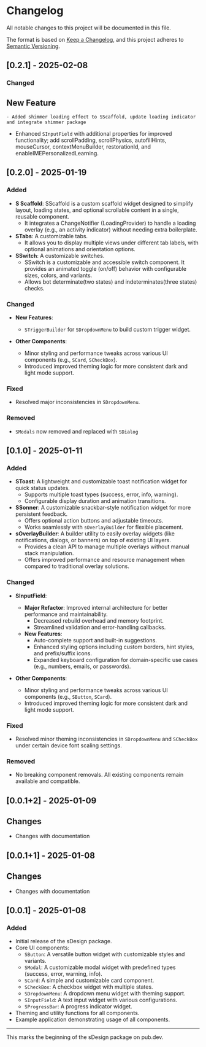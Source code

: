 # Changelog

All notable changes to this project will be documented in this file.

The format is based on [Keep a Changelog](https://keepachangelog.com/en/1.0.0/),
and this project adheres to [Semantic Versioning](https://semver.org/spec/v2.0.0.html).

## [0.2.1] - 2025-02-08
### Changed
  ## New Feature
    - Added shimmer loading effect to SScaffold, update loading indicator and integrate shimmer package

 - Enhanced `SInputField` with additional properties for improved functionality; add scrollPadding, scrollPhysics, autofillHints, mouseCursor, contextMenuBuilder, restorationId, and enableIMEPersonalizedLearning.


## [0.2.0] - 2025-01-19
### Added
- **S Scaffold**: SScaffold is a custom scaffold widget designed to simplify layout, loading states, and optional scrollable content in a single, reusable component. 
  - It integrates a ChangeNotifier (LoadingProvider) to handle a loading overlay (e.g., an activity indicator) without needing extra boilerplate.
- **STabs**: A customizable tabs.
  - It allows you to display multiple views under different tab labels, with optional animations and orientation options.
- **SSwitch**: A customizable switches.
  - SSwitch is a customizable and accessible switch component. It provides an animated toggle (on/off) behavior with configurable sizes, colors, and variants.
  - Allows bot determinate(two states) and indeterminates(three states) checks.

### Changed
  - **New Features**: 
    - `STriggerBuilder` for `SDropdownMenu` to build custom trigger widget.

- **Other Components**:
  - Minor styling and performance tweaks across various UI components (e.g., `SCard`, `SCheckBox`).
  - Introduced improved theming logic for more consistent dark and light mode support.

### Fixed
- Resolved major inconsistencies in `SDropdownMenu`.

### Removed
- `SModals` now removed and replaced with `SDialog`


## [0.1.0] - 2025-01-11
### Added
- **SToast**: A lightweight and customizable toast notification widget for quick status updates.
  - Supports multiple toast types (success, error, info, warning).
  - Configurable display duration and animation transitions.
- **SSonner**: A customizable snackbar-style notification widget for more persistent feedback.
  - Offers optional action buttons and adjustable timeouts.
  - Works seamlessly with `sOverlayBuilder` for flexible placement.
- **sOverlayBuilder**: A builder utility to easily overlay widgets (like notifications, dialogs, or banners) on top of existing UI layers.
  - Provides a clean API to manage multiple overlays without manual stack manipulation.
  - Offers improved performance and resource management when compared to traditional overlay solutions.

### Changed
- **SInputField**:
  - **Major Refactor**: Improved internal architecture for better performance and maintainability.
    - Decreased rebuild overhead and memory footprint.
    - Streamlined validation and error-handling callbacks.
  - **New Features**: 
    - Auto-complete support and built-in suggestions.
    - Enhanced styling options including custom borders, hint styles, and prefix/suffix icons.
    - Expanded keyboard configuration for domain-specific use cases (e.g., numbers, emails, or passwords).

- **Other Components**:
  - Minor styling and performance tweaks across various UI components (e.g., `SButton`, `SCard`).
  - Introduced improved theming logic for more consistent dark and light mode support.

### Fixed
- Resolved minor theming inconsistencies in `SDropdownMenu` and `SCheckBox` under certain device font scaling settings.

### Removed
- No breaking component removals. All existing components remain available and compatible.



## [0.0.1+2] - 2025-01-09
## Changes
- Changes with documentation

## [0.0.1+1] - 2025-01-08
## Changes
- Changes with documentation


## [0.0.1] - 2025-01-08
### Added
- Initial release of the sDesign package.
- Core UI components:
  - `SButton`: A versatile button widget with customizable styles and variants.
  - `SModal`: A customizable modal widget with predefined types (success, error, warning, info).
  - `SCard`: A simple and customizable card component.
  - `SCheckBox`: A checkbox widget with multiple states.
  - `SDropdownMenu`: A dropdown menu widget with theming support.
  - `SInputField`: A text input widget with various configurations.
  - `SProgressBar`: A progress indicator widget.
- Theming and utility functions for all components.
- Example application demonstrating usage of all components.

---
This marks the beginning of the sDesign package on pub.dev.


